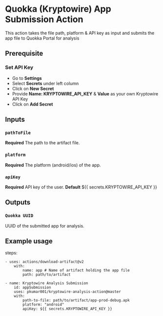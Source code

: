 # Quokka (Kryptowire) App Submission Action

This action takes the file path, platform & API key as input and submits the app file to Quokka Portal for analysis

## Prerequisite

### Set API Key

- Go to **Settings**
- Select **Secrets** under left column
- Click on **New Secret**
- Provide **Name: KRYPTOWIRE_API_KEY** & **Value** as your own Kryptowire API Key
- Click on **Add Secret**

## Inputs

### `pathToFile`

**Required** The path to the artifact file.

### `platform`

**Required** The platform (android/ios) of the app.

### `apiKey`

**Required** API key of the user.
**Default** \${{ secrets.KRYPTOWIRE_API_KEY }}

## Outputs

### `Quokka UUID`

UUID of the submitted app for analysis.

## Example usage

steps:

    - uses: actions/download-artifact@v2
        with:
            name: app # Name of artifact holding the app file
            path: path/to/artifact

    - name: Kryptowire Analysis Submission
        id: appSubmission
        uses: pkumar001/kryptowire-analysis-action@master
        with:
            path-to-file: path/to/artifact/app-prod-debug.apk
            platform: "android"
            apiKey: ${{ secrets.KRYPTOWIRE_API_KEY }}
